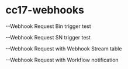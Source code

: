 # cc17-webhooks

--Webhook Request Bin trigger test

--Webhook Request SN trigger test

--Webhook Request with Webhook Stream table

--Webhook Request with Workflow notification
